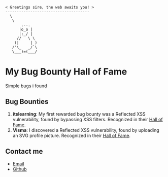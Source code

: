  ```_____________________________________
< Greetings sire, the web awaits you! >
 -------------------------------------
   \
    \
        .--.
       |o_o |
       |:_/ |
      //   \ \
     (|     | )
    /'\_   _/`\
    \___)=(___/
```
# My Bug Bounty Hall of Fame

Simple bugs i found

## Bug Bounties

1. **itslearning**: My first rewarded bug bounty was a Reflected XSS vulnerability, found by bypassing XSS filters. Recognized in their [Hall of Fame](https://itslearning.com/privacy-commitment/responsible-disclosure/hall-of-fame).
2. **Visma**: I discovered a Reflected XSS vulnerability, found by uploading an SVG profile picture. Recognized in their [Hall of Fame](https://www.visma.com/trust-centre/security/hall-of-fame).



## Contact me

<ul>
<li><a href="mailto:loguecow@protonmail.com" rel="me">Email</a>
<li><a href="https://github.com/loguecow" rel="me">Github</a>
</ul>
